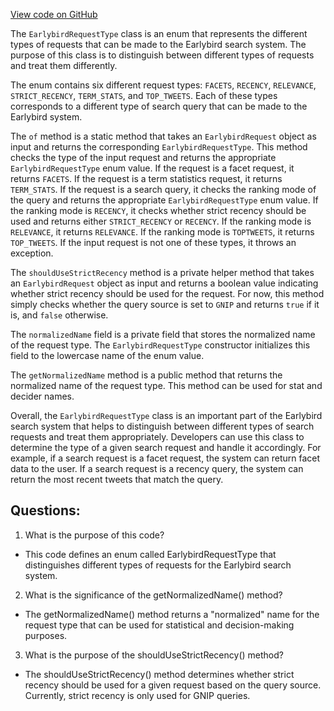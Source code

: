 [View code on GitHub](https://github.com/misbahsy/the-algorithm/src/java/com/twitter/search/earlybird_root/common/EarlybirdRequestType.java)

The `EarlybirdRequestType` class is an enum that represents the different types of requests that can be made to the Earlybird search system. The purpose of this class is to distinguish between different types of requests and treat them differently. 

The enum contains six different request types: `FACETS`, `RECENCY`, `RELEVANCE`, `STRICT_RECENCY`, `TERM_STATS`, and `TOP_TWEETS`. Each of these types corresponds to a different type of search query that can be made to the Earlybird system. 

The `of` method is a static method that takes an `EarlybirdRequest` object as input and returns the corresponding `EarlybirdRequestType`. This method checks the type of the input request and returns the appropriate `EarlybirdRequestType` enum value. If the request is a facet request, it returns `FACETS`. If the request is a term statistics request, it returns `TERM_STATS`. If the request is a search query, it checks the ranking mode of the query and returns the appropriate `EarlybirdRequestType` enum value. If the ranking mode is `RECENCY`, it checks whether strict recency should be used and returns either `STRICT_RECENCY` or `RECENCY`. If the ranking mode is `RELEVANCE`, it returns `RELEVANCE`. If the ranking mode is `TOPTWEETS`, it returns `TOP_TWEETS`. If the input request is not one of these types, it throws an exception.

The `shouldUseStrictRecency` method is a private helper method that takes an `EarlybirdRequest` object as input and returns a boolean value indicating whether strict recency should be used for the request. For now, this method simply checks whether the query source is set to `GNIP` and returns `true` if it is, and `false` otherwise.

The `normalizedName` field is a private field that stores the normalized name of the request type. The `EarlybirdRequestType` constructor initializes this field to the lowercase name of the enum value.

The `getNormalizedName` method is a public method that returns the normalized name of the request type. This method can be used for stat and decider names.

Overall, the `EarlybirdRequestType` class is an important part of the Earlybird search system that helps to distinguish between different types of search requests and treat them appropriately. Developers can use this class to determine the type of a given search request and handle it accordingly. For example, if a search request is a facet request, the system can return facet data to the user. If a search request is a recency query, the system can return the most recent tweets that match the query.
## Questions: 
 1. What is the purpose of this code?
- This code defines an enum called EarlybirdRequestType that distinguishes different types of requests for the Earlybird search system.

2. What is the significance of the getNormalizedName() method?
- The getNormalizedName() method returns a "normalized" name for the request type that can be used for statistical and decision-making purposes.

3. What is the purpose of the shouldUseStrictRecency() method?
- The shouldUseStrictRecency() method determines whether strict recency should be used for a given request based on the query source. Currently, strict recency is only used for GNIP queries.